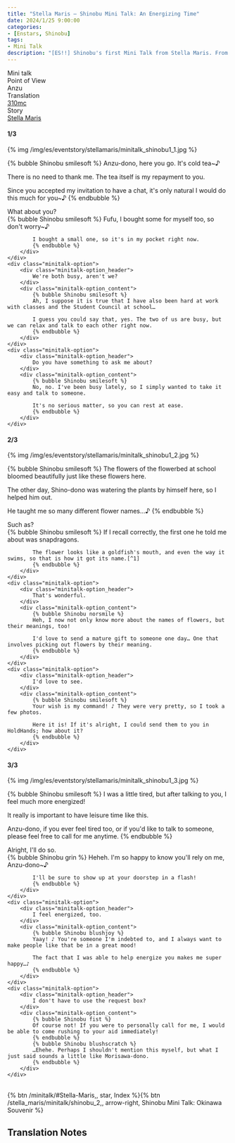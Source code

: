 ```yaml
---
title: "Stella Maris – Shinobu Mini Talk: An Energizing Time"
date: 2024/1/25 9:00:00
categories:
- [Enstars, Shinobu]
tags:
- Mini Talk
description: "[ES!!] Shinobu's first Mini Talk from Stella Maris. From Anzu's POV."
---
```

<div class="three-wrapper" style="--storyColor:#965e7d;--storyColor-rgb:150,94,125;--storyColor-h:326.8;--storyColor-s: 23%;--storyColor-l:47.8%;">
    <div class="info-area">
        <div class="info">
            <div class="info-item characters">
                <div class="label">
                    Mini talk
                </div>
                <div class="value">
								<a href="/categories/Enstars/Shinobu" character="Shinobu"></a>
                </div>
            </div>
            <div class="info-item one">
                <div class="label">
                    Point of View
                </div>
                <div class="value">
                    Anzu
                </div>
            </div>
            <div class="info-item two">
                <div class="label">
                    Translation
                </div>
                <div class="value">
                    <a href="/about">310mc</a>
                </div>
            </div>
            <div class="info-item three">
                <div class="label">
                   Story
                </div>
                <div class="value">
                    <a href="/stella_maris">Stella Maris</a>
                </div>
            </div>
        </div>
    </div>
</div>

<!-- more -->

#### <div mt="rare"></div> 1/3

{% img /img/es/eventstory/stellamaris/minitalk_shinobu1_1.jpg %}

{% bubble Shinobu smilesoft %}
Anzu-dono, here you go. It's cold tea~♪

There is no need to thank me. The tea itself is my repayment to you.

Since you accepted my invitation to have a chat, it's only natural I would do this much for you~♪
{% endbubble %}

<div class="minitalk" character="Anzu">
    <div class="minitalk-option">
        <div class="minitalk-option_header">
            What about you?
        </div>
        <div class="minitalk-option_content">
            {% bubble Shinobu smilesoft %}
            Fufu, I bought some for myself too, so don't worry~♪

            I bought a small one, so it's in my pocket right now.
			{% endbubble %}
        </div>
    </div>
    <div class="minitalk-option">
        <div class="minitalk-option_header">
            We're both busy, aren't we?
        </div>
        <div class="minitalk-option_content">
            {% bubble Shinobu smilesoft %}
            Ah, I suppose it is true that I have also been hard at work with classes and the Student Council at school…

            I guess you could say that, yes. The two of us are busy, but we can relax and talk to each other right now.
			{% endbubble %}
        </div>
    </div>
    <div class="minitalk-option">
        <div class="minitalk-option_header">
            Do you have something to ask me about?
        </div>
        <div class="minitalk-option_content">
            {% bubble Shinobu smilesoft %}
            No, no. I've been busy lately, so I simply wanted to take it easy and talk to someone.

            It's no serious matter, so you can rest at ease.
			{% endbubble %}
        </div>
    </div>
</div>

#### <div mt="rare"></div> 2/3

{% img /img/es/eventstory/stellamaris/minitalk_shinobu1_2.jpg %}

{% bubble Shinobu smilesoft %}
The flowers of the flowerbed at school bloomed beautifully just like these flowers here.

The other day, Shino-dono was watering the plants by himself here, so I helped him out.

He taught me so many different flower names…♪
{% endbubble %}

<div class="minitalk" character="Anzu">
    <div class="minitalk-option">
        <div class="minitalk-option_header">
            Such as?
        </div>
        <div class="minitalk-option_content">
            {% bubble Shinobu smilesoft %}
            If I recall correctly, the first one he told me about was snapdragons.

            The flower looks like a goldfish's mouth, and even the way it swims, so that is how it got its name.[^1]
			{% endbubble %}
        </div>
    </div>
    <div class="minitalk-option">
        <div class="minitalk-option_header">
            That's wonderful.
        </div>
        <div class="minitalk-option_content">
            {% bubble Shinobu norsmile %}
            Heh, I now not only know more about the names of flowers, but their meanings, too!

            I'd love to send a mature gift to someone one day… One that involves picking out flowers by their meaning.
			{% endbubble %}
        </div>
    </div>
    <div class="minitalk-option">
        <div class="minitalk-option_header">
            I'd love to see.
        </div>
        <div class="minitalk-option_content">
            {% bubble Shinobu smilesoft %}
            Your wish is my command! ♪ They were very pretty, so I took a few photos.

            Here it is! If it's alright, I could send them to you in HoldHands; how about it?
			{% endbubble %}
        </div>
    </div>
</div>

#### <div mt="rare"></div> 3/3

{% img /img/es/eventstory/stellamaris/minitalk_shinobu1_3.jpg %}

{% bubble Shinobu smilesoft %}
I was a little tired, but after talking to you, I feel much more energized!

It really is important to have leisure time like this.

Anzu-dono, if you ever feel tired too, or if you'd like to talk to someone, please feel free to call for me anytime.
{% endbubble %}

<div class="minitalk" character="Anzu">
    <div class="minitalk-option">
        <div class="minitalk-option_header">
          Alright, I'll do so.
        </div>
        <div class="minitalk-option_content">
            {% bubble Shinobu grin %}
            Heheh. I'm so happy to know you'll rely on me, Anzu-dono~♪

            I'll be sure to show up at your doorstep in a flash!
			{% endbubble %}
        </div>
    </div>
    <div class="minitalk-option">
        <div class="minitalk-option_header">
            I feel energized, too.
        </div>
        <div class="minitalk-option_content">
            {% bubble Shinobu blushjoy %}
            Yaay! ♪ You're someone I'm indebted to, and I always want to make people like that be in a great mood!

            The fact that I was able to help energize you makes me super happy…♪
			{% endbubble %}
        </div>
    </div>
    <div class="minitalk-option">
        <div class="minitalk-option_header">
            I don't have to use the request box?
        </div>
        <div class="minitalk-option_content">
            {% bubble Shinobu fist %}
            Of course not! If you were to personally call for me, I would be able to come rushing to your aid immediately!
            {% endbubble %}
            {% bubble Shinobu blushscratch %}
            …Ehehe. Perhaps I shouldn't mention this myself, but what I just said sounds a little like Morisawa-dono.
			{% endbubble %}
        </div>
    </div>
</div>
<br>
<div toc>{% btn /minitalk/#Stella-Maris,, star, Index %}{% btn /stella_maris/minitalk/shinobu_2,, arrow-right, Shinobu Mini Talk: Okinawa Souvenir %}</div>


## Translation Notes

[^1]: In Japanese, snapdragons are <em>kingyosou</em>, as in goldfish plant.
